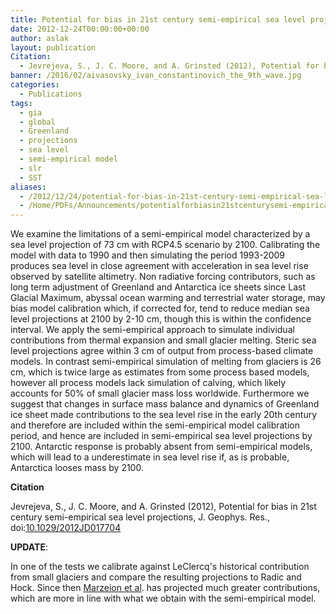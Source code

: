 ```yaml
---
title: Potential for bias in 21st century semi-empirical sea level projections
date: 2012-12-24T00:00:00+00:00
author: aslak
layout: publication
Citation:
  - Jevrejeva, S., J. C. Moore, and A. Grinsted (2012), Potential for bias in 21st century semi-empirical sea level projections, J. Geophys. Res., doi:10.1029/2012JD017704
banner: /2016/02/aivasovsky_ivan_constantinovich_the_9th_wave.jpg
categories:
  - Publications
tags:
  - gia
  - global
  - Greenland
  - projections
  - sea level
  - semi-empirical model
  - slr
  - SST
aliases:
  - /2012/12/24/potential-for-bias-in-21st-century-semi-empirical-sea-level-projections/
  - /Home/PDFs/Announcements/potentialforbiasin21stcenturysemi-empiricalsealevelprojections
---
```

We examine the limitations of a semi-empirical model characterized by a sea level projection of 73 cm with RCP4.5 scenario by 2100. Calibrating the model with data to 1990 and then simulating the period 1993-2009 produces sea level in close agreement with acceleration in sea level rise observed by satellite altimetry. Non radiative forcing contributors, such as long term adjustment of Greenland and Antarctica ice sheets since Last Glacial Maximum, abyssal ocean warming and terrestrial water storage, may bias model calibration which, if corrected for, tend to reduce median sea level projections at 2100 by 2-10 cm, though this is within the confidence interval. We apply the semi-empirical approach to simulate individual contributions from thermal expansion and small glacier melting. Steric sea level projections agree within 3 cm of output from process-based climate models. In contrast semi-empirical simulation of melting from glaciers is 26 cm, which is twice large as estimates from some process based models, however all process models lack simulation of calving, which likely accounts for 50% of small glacier mass loss worldwide. Furthermore we suggest that changes in surface mass balance and dynamics of Greenland ice sheet made contributions to the sea level rise in the early 20th century and therefore are included within the semi-empirical model calibration period, and hence are included in semi-empirical sea level projections by 2100. Antarctic response is probably absent from semi-empirical models, which will lead to a underestimate in sea level rise if, as is probable, Antarctica looses mass by 2100.

**Citation**
  
Jevrejeva, S., J. C. Moore, and A. Grinsted (2012), Potential for bias in 21st century semi-empirical sea level projections, J. Geophys. Res., doi:[10.1029/2012JD017704](http://dx.doi.org/10.1029/2012JD017704)

**UPDATE**:
  
In one of the tests we calibrate against LeClercq's historical contribution from small glaciers and compare the resulting projections to Radic and Hock. Since then [Marzeion et al](http://www.the-cryosphere-discuss.net/6/3177/2012/tcd-6-3177-2012-discussion.html). has projected much greater contributions, which are more in line with what we obtain with the semi-empirical model.
